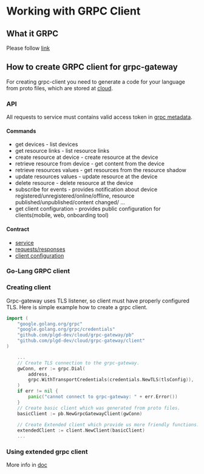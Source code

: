 # Working with GRPC Client

## What it GRPC

Please follow [link](https://grpc.io/docs/what-is-grpc/introduction/)

## How to create GRPC client for grpc-gateway

For creating grpc-client you need to generate a code for your language from proto files, which are stored at [cloud](https://github.com/plgd-dev/cloud/tree/v2/grpc-gateway/pb). 

### API

All requests to service must contains valid access token in [grpc metadata](https://github.com/grpc/grpc-go/blob/master/Documentation/grpc-auth-support.md#oauth2).

#### Commands

- get devices - list devices
- get resource links - list resource links
- create resource at device - create resource at the device
- retrieve resource from device - get content from the device
- retrieve resources values - get resources from the resource shadow
- update resources values - update resource at the device
- delete resource - delete resource at the device
- subscribe for events - provides notification about device registered/unregistered/online/offline, resource published/unpublished/content changed/ ...
- get client configuration - provides public configuration for clients(mobile, web, onboarding tool)

#### Contract

- [service](https://github.com/plgd-dev/cloud/blob/v2/grpc-gateway/pb/service.proto)
- [requests/responses](https://github.com/plgd-dev/cloud/blob/v2/grpc-gateway/pb/devices.proto)
- [client configuration](https://github.com/plgd-dev/cloud/blob/v2/grpc-gateway/pb/clientConfiguration.proto)

### Go-Lang GRPC client

### Creating client

Grpc-gateway uses TLS listener, so client must have properly configured TLS.  Here is simple example how to create a grpc client.

```go
import (
    "google.golang.org/grpc"
	"google.golang.org/grpc/credentials"
    "github.com/plgd-dev/cloud/grpc-gateway/pb"
	"github.com/plgd-dev/cloud/grpc-gateway/client"
)

    ...
    // Create TLS connection to the grpc-gateway.
    gwConn, err := grpc.Dial(
        address,
        grpc.WithTransportCredentials(credentials.NewTLS(tlsConfig)),
    )
    if err != nil {
        panic("cannot connect to grpc-gateway: " + err.Error())
    }
    // Create basic client which was generated from proto files.
    basicClient := pb.NewGrpcGatewayClient(gwConn)
    
    // Create Extended client which provide us more friendly functions.
    extendedClient := client.NewClient(basicClient)
    ...
```

### Using extended grpc client

More info in [doc](https://pkg.go.dev/github.com/plgd-dev/cloud/grpc-gateway/client)
